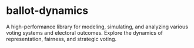 # ballot-dynamics
A high-performance library for modeling, simulating, and analyzing various voting systems and electoral outcomes. Explore the dynamics of representation, fairness, and strategic voting.
